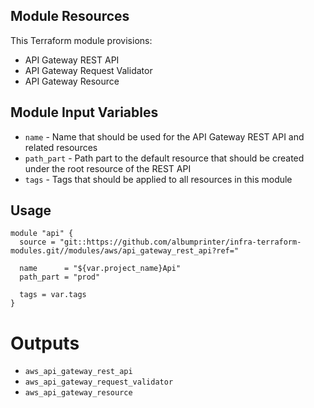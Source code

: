 ## Module Resources

This Terraform module provisions:

- API Gateway REST API
- API Gateway Request Validator
- API Gateway Resource

## Module Input Variables

- `name` - Name that should be used for the API Gateway REST API and related resources
- `path_part` - Path part to the default resource that should be created under the root resource of the REST API
- `tags` - Tags that should be applied to all resources in this module

## Usage

```hcl
module "api" {
  source = "git::https://github.com/albumprinter/infra-terraform-modules.git//modules/aws/api_gateway_rest_api?ref="

  name      = "${var.project_name}Api"
  path_part = "prod"

  tags = var.tags
}
```

# Outputs

- `aws_api_gateway_rest_api`
- `aws_api_gateway_request_validator`
- `aws_api_gateway_resource`
